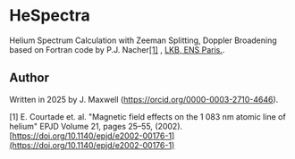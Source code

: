 # HeSpectra 

Helium Spectrum Calculation with Zeeman Splitting, Doppler Broadening based on Fortran code by P.J. Nacher[[1]](#1) , [LKB, ENS Paris.](https://www.lkb.fr/polarisedhelium/).



## Author
Written in 2025 by J. Maxwell (https://orcid.org/0000-0003-2710-4646).

<a id="1">[1]</a> 
E. Courtade et. al.  "Magnetic field effects on the 1 083 nm atomic line of helium"
EPJD Volume 21, pages 25–55, (2002). [https://doi.org/10.1140/epjd/e2002-00176-1](https://doi.org/10.1140/epjd/e2002-00176-1)
